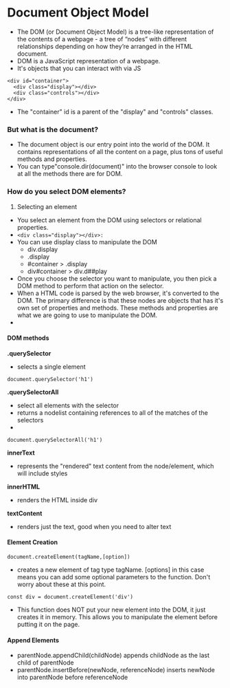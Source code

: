# Document Object Model
- The DOM (or Document Object Model) is a tree-like representation of the contents of a webpage - a tree of “nodes” with different relationships depending on how they’re arranged in the HTML document.
- DOM is a JavaScript representation of a webpage.
- It's objects that you can interact with via JS

```
<div id="container">
  <div class="display"></div>
  <div class="controls"></div>
</div>
```
- The "container" id is a parent of the "display" and "controls" classes.

### But what is the document?
- The document object is our entry point into the world of the DOM. It contains representations of all the content on a page, plus tons of useful methods and properties.
- You can type"console.dir(document)" into the browser console to look at all the methods there are for DOM.

### How do you select DOM elements?
1. Selecting an element
- You select an element from the DOM using selectors or relational properties.
 - ```<div class="display"></div>:``` 
 - You can use display class to manipulate the DOM
   - div.display
   - .display
   - #container > .display
   - div#container > div.d##play
- Once you choose the selector you want to manipulate, you then pick a DOM method to perform that action on the selector.
- When a HTML code is parsed by the web browser, it's converted to the DOM. The primary difference is that these nodes are objects that has it's own set of properties and methods. These methods and properties are what we are going to use to manipulate the DOM.
-
#### DOM methods

**.querySelector**

- selects a single element
```
document.querySelector('h1')
```

**.querySelectorAll**

- select all elements with the selector
- returns a nodelist containing references to all of the matches of the selectors
- 

```
document.querySelectorAll('h1')
```
**innerText**

- represents the "rendered" text content from the node/element, which will include styles

**innerHTML**

- renders the HTML inside div

**textContent**
- renders just the text, good when you need to alter text

#### Element Creation
```
document.createElement(tagName,[option])
```
- creates a new element of tag type tagName. [options] in this case means you can add some optional parameters to the function. Don't worry about these at this point.

```
const div = document.createElement('div')
```

- This function does NOT put your new element into the DOM, it just creates it in memory. This allows you to manipulate the element before putting it on the page.

#### Append Elements
- parentNode.appendChild(childNode) appends childNode as the last child of parentNode
- parentNode.insertBefore(newNode, referenceNode) inserts newNode into parentNode before referenceNode



